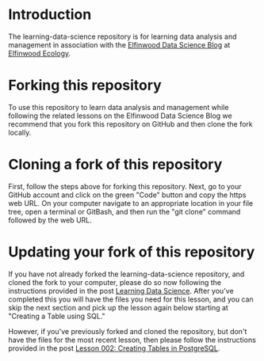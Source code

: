 # Introduction
The learning-data-science repository is for learning data analysis and management in association with the [Elfinwood Data Science Blog](https://elfinwoodecology.org/elfinwood-data-science/) at [Elfinwood Ecology](https://elfinwoodecology.org/).

# Forking this repository
To use this repository to learn data analysis and management while following the related lessons on the Elfinwood Data Science Blog we recommend that you fork this repository on GitHub and then clone the fork locally.

# Cloning a fork of this repository
First, follow the steps above for forking this repository. Next, go to your GitHub account and click on the green "Code" button and copy the https web URL. On your computer navigate to an appropriate location in your file tree, open a terminal or GitBash, and then run the "git clone" command followed by the web URL.

# Updating your fork of this repository

If you have not already forked the learning-data-science repository, and cloned the fork to your computer, please do so now following the instructions provided in the post [Learning Data Science](https://elfinwoodecology.org/2020/11/25/learning-data-science/). After you've completed this you will have the files you need for this lesson, and you can skip the next section and pick up the lesson again below starting at "Creating a Table using SQL."

However, if you've previously forked and cloned the repository, but don't have the files for the most recent lesson, then please follow the instructions provided in the post [Lesson 002: Creating Tables in PostgreSQL](https://elfinwoodecology.org/2021/01/03/lesson-002-creating-tables-in-postgresql/#updating-your-fork).
